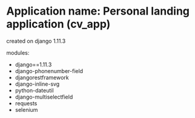 # Application name: Personal landing application (cv_app)
created on django 1.11.3

modules:
- django==1.11.3
- django-phonenumber-field
- djangorestframework
- django-inline-svg
- python-dateutil
- django-multiselectfield
- requests
- selenium
